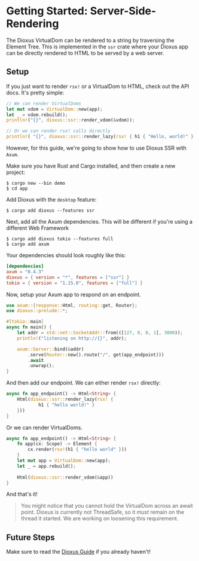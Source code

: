 # Getting Started: Server-Side-Rendering

The Dioxus VirtualDom can be rendered to a string by traversing the Element Tree. This is implemented in the `ssr` crate where your Dioxus app can be directly rendered to HTML to be served by a web server.



## Setup


If you just want to render `rsx!` or a VirtualDom to HTML, check out the API docs. It's pretty simple:

```rust
// We can render VirtualDoms
let mut vdom = VirtualDom::new(app);
let _ = vdom.rebuild();
println!("{}", dioxus::ssr::render_vdom(&vdom));

// Or we can render rsx! calls directly
println!( "{}", dioxus::ssr::render_lazy(rsx! { h1 { "Hello, world!" } } );
```


However, for this guide, we're going to show how to use Dioxus SSR with `Axum`. 

Make sure you have Rust and Cargo installed, and then create a new project:

```shell
$ cargo new --bin demo
$ cd app
```

Add Dioxus with the `desktop` feature:

```shell
$ cargo add dioxus --features ssr
```

Next, add all the Axum dependencies. This will be different if you're using a different Web Framework
```
$ cargo add dioxus tokio --features full
$ cargo add axum
```

Your dependencies should look roughly like this:

```toml
[dependencies]
axum = "0.4.3"
dioxus = { version = "*", features = ["ssr"] }
tokio = { version = "1.15.0", features = ["full"] }
```


Now, setup your Axum app to respond on an endpoint.

```rust
use axum::{response::Html, routing::get, Router};
use dioxus::prelude::*;

#[tokio::main]
async fn main() {
    let addr = std::net::SocketAddr::from(([127, 0, 0, 1], 3000));
    println!("listening on http://{}", addr);

    axum::Server::bind(&addr)
        .serve(Router::new().route("/", get(app_endpoint)))
        .await
        .unwrap();
}
```

And then add our endpoint. We can either render `rsx!` directly:

```rust
async fn app_endpoint() -> Html<String> {
    Html(dioxus::ssr::render_lazy(rsx! {
            h1 { "hello world!" }
    }))
}
```

Or we can render VirtualDoms.

```rust
async fn app_endpoint() -> Html<String> {
    fn app(cx: Scope) -> Element {
        cx.render(rsx!(h1 { "hello world" }))
    }
    let mut app = VirtualDom::new(app);
    let _ = app.rebuild();
    
    Html(dioxus::ssr::render_vdom(&app))
}
```

And that's it!

> You might notice that you cannot hold the VirtualDom across an await point. Dioxus is currently not ThreadSafe, so it *must* remain on the thread it started. We are working on loosening this requirement.

## Future Steps

Make sure to read the [Dioxus Guide](https://dioxuslabs.com/guide) if you already haven't!
